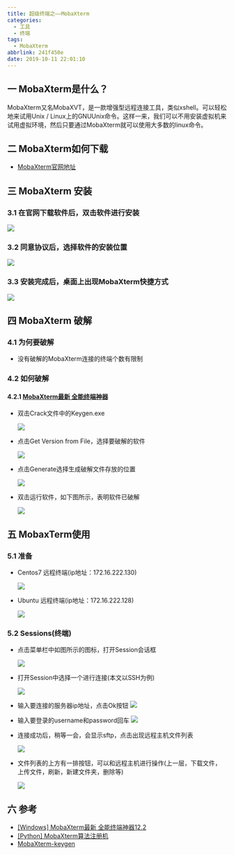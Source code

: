```yaml
---
title: 超级终端之——MobaXterm
categories:
  - 工具
  - 终端
tags:
  - MobaXterm
abbrlink: 241f450e
date: 2019-10-11 22:01:10
---
```

## 一 MobaXterm是什么？
MobaXterm又名MobaXVT，是一款增强型远程连接工具，类似xshell。可以轻松地来试用Unix / Linux上的GNUUnix命令。这样一来，我们可以不用安装虚拟机来试用虚拟环境，然后只要通过MobaXterm就可以使用大多数的linux命令。 

<!--more-->

## 二 MobaXterm如何下载
* [MobaXterm官网地址][1]



## 三  MobaXterm 安装

### 3.1 在官网下载软件后，双击软件进行安装
![][2]

### 3.2 同意协议后，选择软件的安装位置
![][3]
### 3.3 安装完成后，桌面上出现MobaXterm快捷方式
![][4]

## 四 MobaXterm 破解

### 4.1 为何要破解
* 没有破解的MobaXterm连接的终端个数有限制


### 4.2 如何破解

#### 4.2.1 [MobaXterm最新 全能终端神器][5]
* 双击Crack文件中的Keygen.exe  

	![][6]

* 点击Get Version from File，选择要破解的软件  

	![][7]

* 点击Generate选择生成破解文件存放的位置  

	![][8]

* 双击运行软件，如下图所示，表明软件已破解

	![][9]

## 五 MobaxTerm使用
### 5.1 准备
* Centos7 远程终端(ip地址：172.16.222.130)

	![][10]

* Ubuntu 远程终端(ip地址：172.16.222.128)

	![][11]

### 5.2 Sessions(终端)

* 点击菜单栏中如图所示的图标，打开Session会话框

	![][12]

* 打开Session中选择一个进行连接(本文以SSH为例)

	![][13]
* 输入要连接的服务器ip地址，点击Ok按钮 
	![][14]

* 输入要登录的username和password回车
	![][15]

* 连接成功后，稍等一会，会显示sftp，点击出现远程主机文件列表 

	![][16]

* 文件列表的上方有一排按钮，可以和远程主机进行操作(上一层，下载文件，上传文件，刷新，新建文件夹，删除等)

	![][17]


## 六 参考  

* [[Windows] MobaXterm最新 全能终端神器12.2][20] 
* [[Python] MobaXterm算法注册机][21]
* [MobaXterm-keygen][22]



[1]: https://mobaxterm.mobatek.net/download-home-edition.html
[2]: https://fastly.jsdelivr.net/gh/PGzxc/CDN@master/blog-image/mobaxterm-install-wizard.png
[3]: https://fastly.jsdelivr.net/gh/PGzxc/CDN@master/blog-image/mobaxterm-intall-wizard-position.png
[4]: https://fastly.jsdelivr.net/gh/PGzxc/CDN@master/blog-image/mobaxterm-install-shortcut.png
[5]:https://www.52pojie.cn/thread-1025639-1-1.html
[6]: https://fastly.jsdelivr.net/gh/PGzxc/CDN@master/blog-image/mobaxterm-keygen-click.png
[7]: https://fastly.jsdelivr.net/gh/PGzxc/CDN@master/blog-image/mobaXterm-crack-get-from-file.png
[8]: https://fastly.jsdelivr.net/gh/PGzxc/CDN@master/blog-image/mobaxterm-crack-generate.png
[9]: https://fastly.jsdelivr.net/gh/PGzxc/CDN@master/blog-image/mobaxterm-crack-finish.png
[10]: https://fastly.jsdelivr.net/gh/PGzxc/CDN@master/blog-image/mobaxterm-remote-centos7.png
[11]: https://fastly.jsdelivr.net/gh/PGzxc/CDN@master/blog-image/mobaxterm-remote-ubuntu.png
[12]: https://fastly.jsdelivr.net/gh/PGzxc/CDN@master/blog-image/mobaxterm-add-sessions.png
[13]: https://fastly.jsdelivr.net/gh/PGzxc/CDN@master/blog-image/mobaxterm-ssh-session.png
[14]: https://fastly.jsdelivr.net/gh/PGzxc/CDN@master/blog-image/mobaxterm-ssh-connect.png
[15]: https://fastly.jsdelivr.net/gh/PGzxc/CDN@master/blog-image/mobaxterm-ssh-login-root.png
[16]: https://fastly.jsdelivr.net/gh/PGzxc/CDN@master/blog-image/mobaxterm-connect-sftp-file.png
[17]: https://fastly.jsdelivr.net/gh/PGzxc/CDN@master/blog-image/mobaxterm-remote-file-function.png



[20]:https://www.52pojie.cn/thread-1025639-1-1.html
[21]:https://www.52pojie.cn/thread-812140-1-1.html
[22]:https://github.com/DoubleLabyrinth/MobaXterm-keygen
